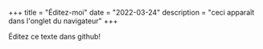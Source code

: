 +++
title = "Éditez-moi"
date = "2022-03-24"
description = "ceci apparaît dans l'onglet du navigateur"
+++

Éditez ce texte dans github!